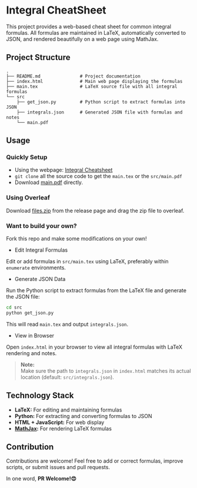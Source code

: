 
# Integral CheatSheet

This project provides a web-based cheat sheet for common integral formulas. All formulas are maintained in LaTeX, automatically converted to JSON, and rendered beautifully on a web page using MathJax.

## Project Structure

```plaintext
.
├── README.md               # Project documentation
├── index.html              # Main web page displaying the formulas
├── main.tex                # LaTeX source file with all integral formulas
└── src
    ├── get_json.py         # Python script to extract formulas into JSON
    ├── integrals.json      # Generated JSON file with formulas and notes
    └── main.pdf
```

## Usage

### Quickly Setup

- Using the webpage: [Integral Cheatsheet](https://xiyuanyang-code.github.io/Integral-CheatSheet/)
- `git clone` all the source code to get the `main.tex` or the `src/main.pdf`
- Download [main.pdf](https://github.com/xiyuanyang-code/Integral-CheatSheet/releases/download/v1.1.0/main.pdf) directly.

### Using Overleaf

Download [files.zip](https://github.com/xiyuanyang-code/Integral-CheatSheet/releases/download/v1.1.0/files.zip) from the release page and drag the zip file to overleaf.

### Want to build your own?

Fork this repo and make some modifications on your own!

- Edit Integral Formulas

Edit or add formulas in `src/main.tex` using LaTeX, preferably within `enumerate` environments.

- Generate JSON Data

Run the Python script to extract formulas from the LaTeX file and generate the JSON file:

```bash
cd src
python get_json.py
```

This will read `main.tex` and output `integrals.json`.

- View in Browser

Open `index.html` in your browser to view all integral formulas with LaTeX rendering and notes.

> **Note:**  
> Make sure the path to `integrals.json` in `index.html` matches its actual location (default: `src/integrals.json`).

## Technology Stack

- **LaTeX:** For editing and maintaining formulas
- **Python:** For extracting and converting formulas to JSON
- **HTML + JavaScript:** For web display
- **[MathJax](https://www.mathjax.org/):** For rendering LaTeX formulas

## Contribution

Contributions are welcome! Feel free to add or correct formulas, improve scripts, or submit issues and pull requests.

In one word, **PR Welcome!😍**
